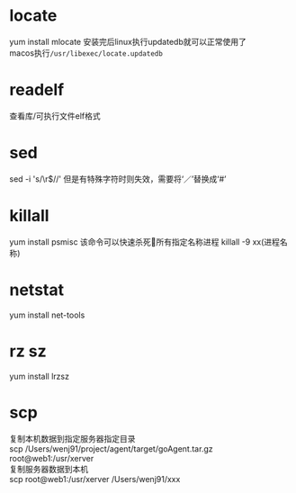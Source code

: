 
# locate
yum install mlocate
安装完后linux执行updatedb就可以正常使用了  
macos执行`/usr/libexec/locate.updatedb`

# readelf
查看库/可执行文件elf格式

# sed 
sed -i 's/\r$//' <filename> 
但是有特殊字符时则失效，需要将‘／’替换成‘#’

# killall
yum install psmisc
该命令可以快速杀死所有指定名称进程
killall -9 xx(进程名称)

# netstat
yum install net-tools

# rz sz
yum install lrzsz

# scp
复制本机数据到指定服务器指定目录  
scp /Users/wenj91/project/agent/target/goAgent.tar.gz root@web1:/usr/xerver  
复制服务器数据到本机  
scp root@web1:/usr/xerver /Users/wenj91/xxx  
